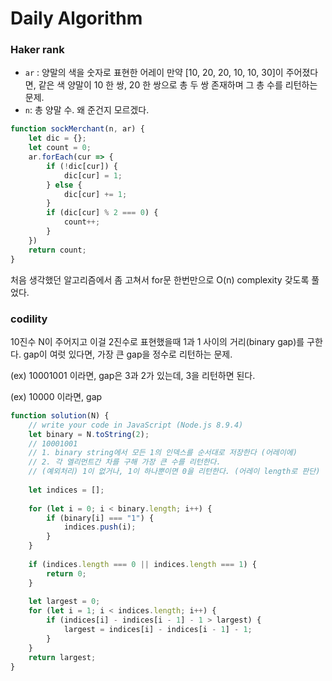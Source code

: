 # Daily Algorithm
### Haker rank
- `ar` : 양말의 색을 숫자로 표현한 어레이
만약 [10, 20, 20, 10, 10, 30]이 주어졌다면, 같은 색 양말이 10 한 쌍, 20 한 쌍으로 총 두 쌍 존재하며 그 총 수를 리턴하는 문제.
- `n`: 총 양말 수. 왜 준건지 모르겠다.

```javascript
function sockMerchant(n, ar) {
    let dic = {};
    let count = 0;
    ar.forEach(cur => {
        if (!dic[cur]) {
            dic[cur] = 1;
        } else {
            dic[cur] += 1;
        }
        if (dic[cur] % 2 === 0) {
            count++;
        }
    })
    return count;
}
```
처음 생각했던 알고리즘에서 좀 고쳐서 for문 한번만으로 O(n) complexity 갖도록 풀었다.

### codility
10진수 N이 주어지고 이걸 2진수로 표현했을때 1과 1 사이의 거리(binary gap)를 구한다. gap이 여럿 있다면, 가장 큰 gap을 정수로 리턴하는 문제.

(ex) 10001001 이라면, gap은 3과 2가 있는데, 3을 리턴하면 된다.

(ex) 10000 이라면, gap

```javascript
function solution(N) {
    // write your code in JavaScript (Node.js 8.9.4)
    let binary = N.toString(2);
    // 10001001
    // 1. binary string에서 모든 1의 인덱스를 순서대로 저장한다 (어레이에)
    // 2. 각 엘리먼트간 차를 구해 가장 큰 수를 리턴한다.
    // (예외처리) 1이 없거나, 1이 하나뿐이면 0을 리턴한다. (어레이 length로 판단)
    
    let indices = [];
    
    for (let i = 0; i < binary.length; i++) {
        if (binary[i] === "1") {
            indices.push(i);
        }
    }
    
    if (indices.length === 0 || indices.length === 1) {
        return 0;
    }
    
    let largest = 0;
    for (let i = 1; i < indices.length; i++) {
        if (indices[i] - indices[i - 1] - 1 > largest) {
            largest = indices[i] - indices[i - 1] - 1;
        }
    }
    return largest;
}
```
<!--stackedit_data:
eyJoaXN0b3J5IjpbLTY0MTY0MjU3NCw3MDU3MzQ5ODBdfQ==
-->